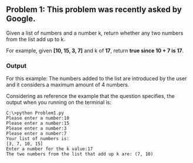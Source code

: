 ## Problem 1: This problem was recently asked by Google.

Given a list of numbers and a number k, return whether any two numbers from the list add up to k.

For example, given **[10, 15, 3, 7]** and k of **17**, return **true since 10 + 7 is 17**.

### Output
For this example: The numbers added to the list are introduced by the user and it considers a maximum amount of 4 numbers.

Considering as reference the example that the question specifies, the output when you running on the terminal is:

```
C:\>python Problem1.py
Please enter a number:10
Please enter a number:15
Please enter a number:3
Please enter a number:7
Your list of numbers is:
[3, 7, 10, 15]
Enter a number for the k value:17
The two numbers from the list that add up k are: (7, 10)

```
